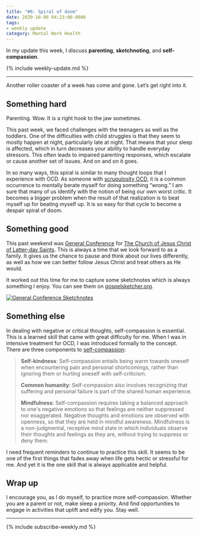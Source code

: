 ```yaml
---
title: "#6: Spiral of doom"
date: 2020-10-06 04:23:00-0000
tags:
- weekly update
category: Mental Work Health
---
```


In my update this week, I discuss **parenting**, **sketchnoting**, and **self-compassion**.

{% include weekly-update.md %}

***

Another roller coaster of a week has come and gone. Let’s get right into it.


## Something hard

Parenting. Wow. It is a right hook to the jaw sometimes.

This past week, we faced challenges with the teenagers as well as the toddlers. One of the difficulties with child struggles is that they seem to mostly happen at night, particularly late at night. That means that your sleep is affected, which in turn decreases your ability to handle everyday stressors. This often leads to impaired parenting responses, which escalate or cause another set of issues. And on and on it goes.

In so many ways, this spiral is similar to many thought loops that I experience with OCD. As someone with [scrupulosity OCD](https://en.wikipedia.org/wiki/Scrupulosity), it is a common occurrence to mentally berate myself for doing something “wrong.” I am sure that many of us identify with the notion of being our own worst critic. It becomes a bigger problem when the result of that realization is to beat myself up for beating myself up. It is so easy for that cycle to become a despair spiral of doom.


## Something good

This past weekend was [General Conference](https://newsroom.churchofjesuschrist.org/article/general-conference) for [The Church of Jesus Christ of Latter-day Saints](https://www.churchofjesuschrist.org/general-conference?lang=eng). This is always a time that we look forward to as a family. It gives us the chance to pause and think about our lives differently, as well as how we can better follow Jesus Christ and treat others as He would.

It worked out this time for me to capture some sketchnotes which is always something I enjoy. You can see them on [gospelsketcher.org](https://www.gospelsketcher.org/2020/10/04/pdf-of-all.html).

[![General Conference Sketchnotes](https://www.gospelsketcher.org/uploads/2020/f36f6f439c.jpg)](https://www.gospelsketcher.org/2020/10/04/pdf-of-all.html)


## Something else

In dealing with negative or critical thoughts, self-compassion is essential. This is a learned skill that came with great difficulty for me. When I was in intensive treatment for OCD, I was introduced formally to the concept. There are three components to [self-compassion](https://en.wikipedia.org/wiki/Self-compassion):

> **Self-kindness**: Self-compassion entails being warm towards oneself when encountering pain and personal shortcomings, rather than ignoring them or hurting oneself with self-criticism.
> 
> **Common humanity**: Self-compassion also involves recognizing that suffering and personal failure is part of the shared human experience.
> 
> **Mindfulness**: Self-compassion requires taking a balanced approach to one's negative emotions so that feelings are neither suppressed nor exaggerated. Negative thoughts and emotions are observed with openness, so that they are held in mindful awareness. Mindfulness is a non-judgmental, receptive mind state in which individuals observe their thoughts and feelings as they are, without trying to suppress or deny them.

I need frequent reminders to continue to practice this skill. It seems to be one of the first things that fades away when life gets hectic or stressful for me. And yet it is the one skill that is always applicable and helpful. 


## Wrap up

I encourage you, as I do myself, to practice more self-compassion. Whether you are a parent or not, make sleep a priority. And find opportunities to engage in activities that uplift and edify you. Stay well.

***
{% include subscribe-weekly.md %}